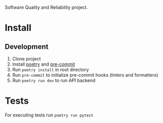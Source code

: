 Software Quality and Reliability project.

# Install

## Development

1. Clone project
2. Install [poetry](https://python-poetry.org/docs/#installation) and [pre-commit](https://pre-commit.com/#install)
3. Run `poetry install` in root directory
4. Run `pre-commit` to initialize pre-commit hooks (linters and formatters)
5. Run `poetry run dev` to run API backend

# Tests

For executing tests run `poetry run pytest`
